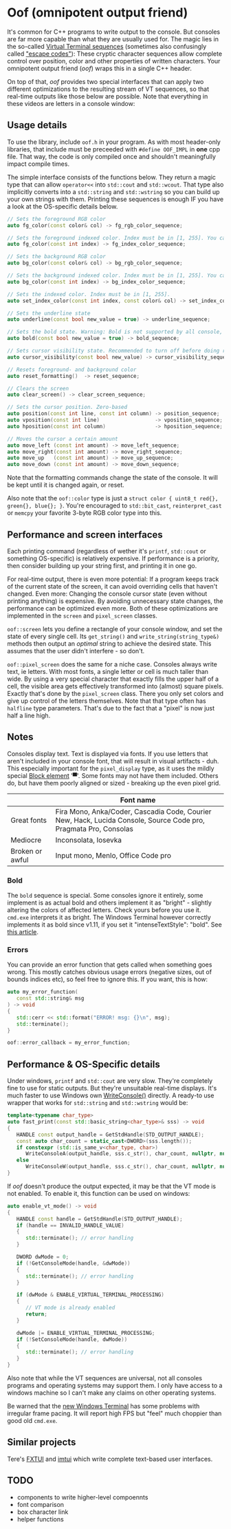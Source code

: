# Oof (omnipotent output friend)
It's common for C++ programs to write output to the console. But consoles are far more capable than what they are usually used for. The magic lies in the so-called [Virtual Terminal sequences](https://docs.microsoft.com/en-us/windows/console/console-virtual-terminal-sequences) (sometimes also confusingly called ["escape codes"](https://en.wikipedia.org/wiki/ANSI_escape_code)): These cryptic character sequences allow complete control over position, color and other properties of written characters. Your omnipotent output friend (*oof*) wraps this in a single C++ header.

On top of that, *oof* provides two special interfaces that can apply two different optimizations to the resulting stream of VT sequences, so that real-time outputs like those below are possible. Note that everything in these videos are letters in a console window:



## Usage details
To use the library, include `oof.h` in your program. As with most header-only libraries, that include must be preceeded with `#define OOF_IMPL` in **one** cpp file. That way, the code is only compiled once and shouldn't meaningfully impact compile times.

The simple interface consists of the functions below. They return a magic type that can allow `operator<<` into `std::cout` and `std::wcout`. That type also implicitly converts into a `std::string` and `std::wstring` so you can build up your own strings with them. Printing these sequences is enough IF you have a look at the OS-specific details below.

```c++
// Sets the foreground RGB color
auto fg_color(const color& col) -> fg_rgb_color_sequence;

// Sets the foreground indexed color. Index must be in [1, 255]. You can define colors with set_index_color().
auto fg_color(const int index) -> fg_index_color_sequence;

// Sets the background RGB color
auto bg_color(const color& col) -> bg_rgb_color_sequence;

// Sets the background indexed color. Index must be in [1, 255]. You can define colors with set_index_color().
auto bg_color(const int index) -> bg_index_color_sequence;

// Sets the indexed color. Index must be in [1, 255].
auto set_index_color(const int index, const color& col) -> set_index_color_sequence;

// Sets the underline state
auto underline(const bool new_value = true) -> underline_sequence;

// Sets the bold state. Warning: Bold is not supported by all console, see readme
auto bold(const bool new_value = true) -> bold_sequence;

// Sets cursor visibility state. Recommended to turn off before doing real-time displays
auto cursor_visibility(const bool new_value) -> cursor_visibility_sequence;

// Resets foreground- and background color
auto reset_formatting()  -> reset_sequence;

// Clears the screen
auto clear_screen() -> clear_screen_sequence;

// Sets the cursor position. Zero-based
auto position(const int line, const int column) -> position_sequence;
auto vposition(const int line)                  -> vposition_sequence;
auto hposition(const int column)                -> hposition_sequence;

// Moves the cursor a certain amount
auto move_left (const int amount) -> move_left_sequence;
auto move_right(const int amount) -> move_right_sequence;
auto move_up   (const int amount) -> move_up_sequence;
auto move_down (const int amount) -> move_down_sequence;
```

Note that the formatting commands change the state of the console. It will be kept until it is changed again, or reset.

Also note that the `oof::color` type is just a `struct color { uint8_t red{}, green{}, blue{}; }`. You're encouraged to `std::bit_cast`, `reinterpret_cast` or `memcpy` your favorite 3-byte RGB color type into this.

## Performance and screen interfaces
Each printing command (regardless of wether it's `printf`, `std::cout` or something OS-specific) is relatively expensive. If performance is a priority, then consider building up your string first, and printing it in one go.

For real-time output, there is even more potential: If a program keeps track of the current state of the screen, it can avoid overriding cells that haven't changed. Even more: Changing the console cursor state (even without printing anything) is expensive. By avoiding unnecessary state changes, the performance can be optimized even more. Both of these optimizations are implemented in the `screen` and `pixel_screen` classes.

`oof::screen` lets you define a rectangle of your console window, and set the state of every single cell. Its `get_string()` and `write_string(string_type&)` methods then output an *optimal* string to achieve the desired state. This assumes that the user didn't interfere - so don't.

`oof::pixel_screen` does the same for a niche case. Consoles always write text, ie letters. With most fonts, a single letter or cell is much taller than wide. By using a very special character that exactly fills the upper half of a cell, the visible area gets effectively transformed into (almost) square pixels. Exactly that's done by the `pixel_screen` class. There you only set colors and give up control of the letters themselves. Note that that type often has `halfline` type parameters. That's due to the fact that a "pixel" is now just half a line high.

## Notes
Consoles display text. Text is displayed via fonts. If you use letters that aren't included in your console font, that will result in visual artifacts - duh. This especially important for the `pixel_display` type, as it uses the mildly special [Block element](https://en.wikipedia.org/wiki/Block_Elements) '▀'. Some fonts may not have them included. Others do, but have them poorly aligned or sized - breaking up the even pixel grid.

| | Font name |
|---|---|
| Great fonts | Fira Mono, Anka/Coder, Cascadia Code, Courier New, Hack, Lucida Console, Source Code pro, Pragmata Pro, Consolas |
| Mediocre | Inconsolata, Iosevka |
| Broken or awful | Input mono, Menlo, Office Code pro |

### Bold
The `bold` sequence is special. Some consoles ignore it entirely, some implement is as actual bold and others implement it as "bright" - slightly altering the colors of affected letters. Check yours before you use it. `cmd.exe` interprets it as bright. The Windows Terminal however correctly implements it as bold since v1.11, if you set it "intenseTextStyle": "bold". See [this article](https://devblogs.microsoft.com/commandline/windows-terminal-preview-1-11-release/#intense-text-style).

### Errors
You can provide an error function that gets called when something goes wrong. This mostly catches obvious usage errors (negative sizes, out of bounds indices etc), so feel free to ignore this. If you want, this is how:
```c++
auto my_error_function(
   const std::string& msg
) -> void
{
   std::cerr << std::format("ERROR! msg: {}\n", msg);
   std::terminate();
}

oof::error_callback = my_error_function;
```

## Performance & OS-Specific details
Under windows, `printf` and `std::cout` are very slow. They're completely fine to use for static outputs. But they're unsuitable real-time displays. It's much faster to use Windows own [WriteConsole()](https://docs.microsoft.com/en-us/windows/console/writeconsole) directly. A ready-to use wrapper that works for `std::string` and `std::wstring` would be:
```c++
template<typename char_type>
auto fast_print(const std::basic_string<char_type>& sss) -> void
{
   HANDLE const output_handle = GetStdHandle(STD_OUTPUT_HANDLE);
   const auto char_count = static_cast<DWORD>(sss.length());
   if constexpr (std::is_same_v<char_type, char>)
      WriteConsoleA(output_handle, sss.c_str(), char_count, nullptr, nullptr);
   else
      WriteConsoleW(output_handle, sss.c_str(), char_count, nullptr, nullptr);
}
```

If *oof* doesn't produce the output expected, it may be that the VT mode is not enabled. To enable it, this function can be used on windows:
```c++
auto enable_vt_mode() -> void
{
   HANDLE const handle = GetStdHandle(STD_OUTPUT_HANDLE);
   if (handle == INVALID_HANDLE_VALUE)
   {
      std::terminate(); // error handling
   }

   DWORD dwMode = 0;
   if (!GetConsoleMode(handle, &dwMode))
   {
      std::terminate(); // error handling
   }

   if (dwMode & ENABLE_VIRTUAL_TERMINAL_PROCESSING)
   {
      // VT mode is already enabled
      return;
   }

   dwMode |= ENABLE_VIRTUAL_TERMINAL_PROCESSING;
   if (!SetConsoleMode(handle, dwMode))
   {
      std::terminate(); // error handling
   }
}
```

Also note that while the VT sequences are universal, not all consoles programs and operating systems may support them. I only have access to a windows machine so I can't make any claims on other operating systems.

Be warned that the [new Windows Terminal](https://github.com/microsoft/terminal) has some problems with irregular frame pacing. It will report high FPS but "feel" much choppier than good old `cmd.exe`.

## Similar projects
Tere's [FXTUI](https://github.com/ArthurSonzogni/FTXUI) and [imtui](https://github.com/ggerganov/imtui) which write complete text-based user interfaces.

## TODO
- components to write higher-level compoennts
- font comparison
- box character link
- helper functions
